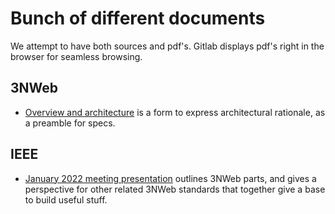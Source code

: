# Bunch of different documents

We attempt to have both sources and pdf's. Gitlab displays pdf's right in the browser for seamless browsing.


## 3NWeb

 - [Overview and architecture](./3NWeb-overview.pdf) is a form to express architectural rationale, as a preamble for specs.


## IEEE

 - [January 2022 meeting presentation](./2022-01-05_ieee_meeting_notes.pdf) outlines 3NWeb parts, and gives a perspective for other related 3NWeb standards that together give a base to build useful stuff.
